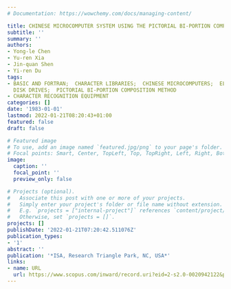 ```yaml
---
# Documentation: https://wowchemy.com/docs/managing-content/

title: CHINESE MICROCOMPUTER SYSTEM USING THE PICTORIAL BI-PORTION COMPOSITION CODE.
subtitle: ''
summary: ''
authors:
- Yong-le Chen
- Yu-ren Xia
- Jin-quan Shen
- Yi-ren Du
tags:
- BASIC AND FORTRAN;  CHARACTER LIBRARIES;  CHINESE MICROCOMPUTERS;  ELEMENTARY CHARACTERS;  FLOPPY
  DISK DRIVES;  PICTORIAL BI-PORTION COMPOSITION METHOD
- CHARACTER RECOGNITION EQUIPMENT
categories: []
date: '1983-01-01'
lastmod: 2022-01-21T08:20:43+01:00
featured: false
draft: false

# Featured image
# To use, add an image named `featured.jpg/png` to your page's folder.
# Focal points: Smart, Center, TopLeft, Top, TopRight, Left, Right, BottomLeft, Bottom, BottomRight.
image:
  caption: ''
  focal_point: ''
  preview_only: false

# Projects (optional).
#   Associate this post with one or more of your projects.
#   Simply enter your project's folder or file name without extension.
#   E.g. `projects = ["internal-project"]` references `content/project/deep-learning/index.md`.
#   Otherwise, set `projects = []`.
projects: []
publishDate: '2022-01-21T07:20:42.511076Z'
publication_types:
- '1'
abstract: ''
publication: '*ISA, Research Triangle Park, NC, USA*'
links:
- name: URL
  url: https://www.scopus.com/inward/record.uri?eid=2-s2.0-0020942122&partnerID=40&md5=7c950e384f3c7f3e009f59a6f5ffc596
---
```

